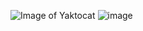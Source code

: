 ![Image of Yaktocat](https://octodex.github.com/images/yaktocat.png)
![image](https://user-images.githubusercontent.com/69744018/122646731-5b027f80-d13e-11eb-9b02-c9030d62e5ea.png)
